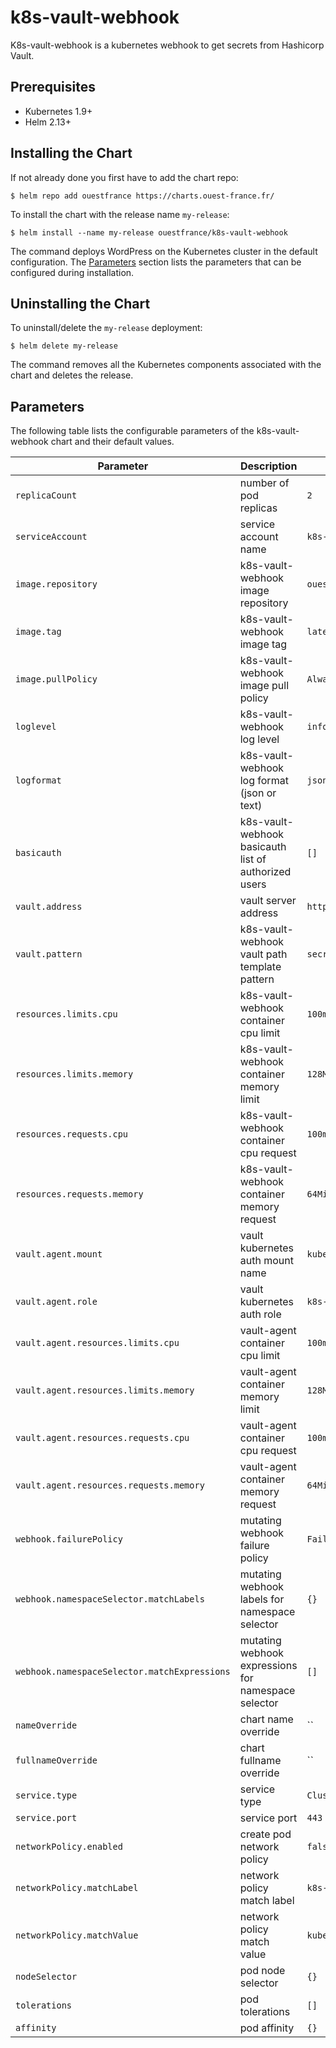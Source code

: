 # k8s-vault-webhook

K8s-vault-webhook is a kubernetes webhook to get secrets from Hashicorp Vault.

## Prerequisites

- Kubernetes 1.9+
- Helm 2.13+

## Installing the Chart

If not already done you first have to add the chart repo:

```console
$ helm repo add ouestfrance https://charts.ouest-france.fr/
```

To install the chart with the release name `my-release`:

```console
$ helm install --name my-release ouestfrance/k8s-vault-webhook
```

The command deploys WordPress on the Kubernetes cluster in the default configuration. The [Parameters](#parameters) section lists the parameters that can be configured during installation.

## Uninstalling the Chart

To uninstall/delete the `my-release` deployment:

```console
$ helm delete my-release
```

The command removes all the Kubernetes components associated with the chart and deletes the release.

## Parameters

The following table lists the configurable parameters of the k8s-vault-webhook chart and their default values.

|            Parameter                          |                                  Description                    |                           Default                            |
| --------------------------------------------- | --------------------------------------------------------------- | ------------------------------------------------------------ |
| `replicaCount`                                | number of pod replicas                                          | `2`                                                          |
| `serviceAccount`                              | service account name                                            | `k8s-vault-webhook`                                          |
| `image.repository`                            | k8s-vault-webhook image repository                              | `ouestfrance/k8s-vault-webhook`                              |
| `image.tag`                                   | k8s-vault-webhook image tag                                     | `latest`                                                     |
| `image.pullPolicy`                            | k8s-vault-webhook image pull policy                             | `Always`                                                     |
| `loglevel`                                    | k8s-vault-webhook log level                                     | `info`                                                       |
| `logformat`                                   | k8s-vault-webhook log format (json or text)                     | `json`                                                       |
| `basicauth`                                   | k8s-vault-webhook basicauth list of authorized users            | `[]`                                                         |
| `vault.address`                               | vault server address                                            | `http://127.0.0.1:8200`                                      |
| `vault.pattern`                               | k8s-vault-webhook vault path template pattern                   | `secret/data/{{.Namespace}}/{{.Secret}}`                     |
| `resources.limits.cpu`                        | k8s-vault-webhook container cpu limit                           | `100m`                                                       |
| `resources.limits.memory`                     | k8s-vault-webhook container memory limit                        | `128Mi`                                                      |
| `resources.requests.cpu`                      | k8s-vault-webhook container cpu request                         | `100m`                                                       |
| `resources.requests.memory`                   | k8s-vault-webhook container memory request                      | `64Mi`                                                       |
| `vault.agent.mount`                           | vault kubernetes auth mount name                                | `kubernetes`                                                 |
| `vault.agent.role`                            | vault kubernetes auth role                                      | `k8s-vault-webhook`                                          |
| `vault.agent.resources.limits.cpu`            | vault-agent container cpu limit                                 | `100m`                                                       |
| `vault.agent.resources.limits.memory`         | vault-agent container memory limit                              | `128Mi`                                                      |
| `vault.agent.resources.requests.cpu`          | vault-agent container cpu request                               | `100m`                                                       |
| `vault.agent.resources.requests.memory`       | vault-agent container memory request                            | `64Mi`                                                       |
| `webhook.failurePolicy`                       | mutating webhook failure policy                                 | `Fail`                                                       |
| `webhook.namespaceSelector.matchLabels`       | mutating webhook labels for namespace selector                  | `{}`                                                         |
| `webhook.namespaceSelector.matchExpressions`  | mutating webhook expressions for namespace selector             | `[]`                                                         |
| `nameOverride`                                | chart name override                                             | ``                                                           |
| `fullnameOverride`                            | chart fullname override                                         | ``                                                           |
| `service.type`                                | service type                                                    | `ClusterIP`                                                  |
| `service.port`                                | service port                                                    | `443`                                                        |
| `networkPolicy.enabled`                       | create pod network policy                                       | `false`                                                      |
| `networkPolicy.matchLabel`                    | network policy match label                                      | `k8s-app`                                                    |
| `networkPolicy.matchValue`                    | network policy match value                                      | `kube-apiserver`                                       |
| `nodeSelector`                                | pod node selector                                               | `{}`                                                         |
| `tolerations`                                 | pod tolerations                                                 | `[]`                                                         |
| `affinity`                                    | pod affinity                                                    | `{}`                                                         |

